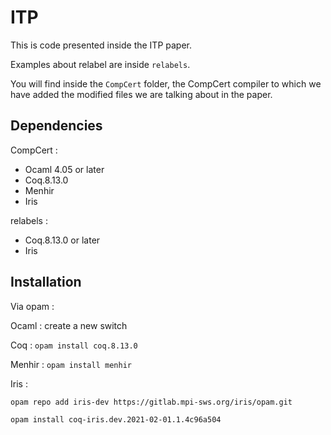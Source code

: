 # ITP

This is code presented inside the ITP paper.

Examples about relabel are inside `relabels`.

You will find inside the `CompCert` folder, the CompCert compiler to which
we have added the modified files we are talking about in the paper.

## Dependencies

CompCert :

* Ocaml 4.05 or later
* Coq.8.13.0
* Menhir
* Iris

relabels :

* Coq.8.13.0 or later
* Iris

## Installation

Via opam :

Ocaml : create a new switch

Coq : ```opam install coq.8.13.0```

Menhir : ```opam install menhir```

Iris :

```opam repo add iris-dev https://gitlab.mpi-sws.org/iris/opam.git```

```opam install coq-iris.dev.2021-02-01.1.4c96a504```
